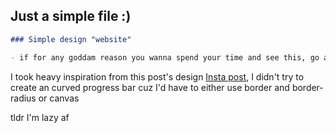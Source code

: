 ## Just a simple file :)

```markdown
### Simple design "website"

- if for any goddam reason you wanna spend your time and see this, go ahead and do it: [Link](https://nyyu.github.io/01-Test/)

```

I took heavy inspiration from this post's design [Insta post](https://www.instagram.com/p/CY63ifFvkE_/), 
I didn't try to create an curved progress bar cuz I'd have to either use border and border-radius or canvas

tldr I'm lazy af
